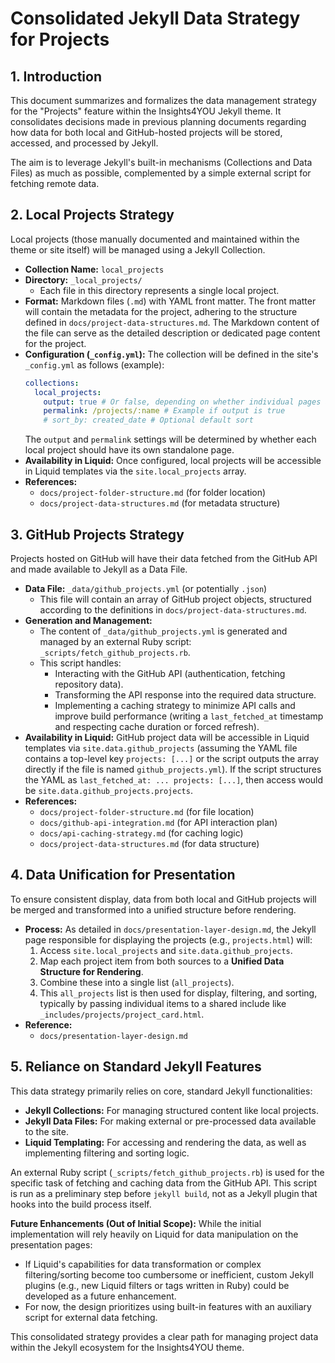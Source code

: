# Consolidated Jekyll Data Strategy for Projects

## 1. Introduction

This document summarizes and formalizes the data management strategy for the "Projects" feature within the Insights4YOU Jekyll theme. It consolidates decisions made in previous planning documents regarding how data for both local and GitHub-hosted projects will be stored, accessed, and processed by Jekyll.

The aim is to leverage Jekyll's built-in mechanisms (Collections and Data Files) as much as possible, complemented by a simple external script for fetching remote data.

## 2. Local Projects Strategy

Local projects (those manually documented and maintained within the theme or site itself) will be managed using a Jekyll Collection.

*   **Collection Name:** `local_projects`
*   **Directory:** `_local_projects/`
    *   Each file in this directory represents a single local project.
*   **Format:** Markdown files (`.md`) with YAML front matter. The front matter will contain the metadata for the project, adhering to the structure defined in `docs/project-data-structures.md`. The Markdown content of the file can serve as the detailed description or dedicated page content for the project.
*   **Configuration (`_config.yml`):**
    The collection will be defined in the site's `_config.yml` as follows (example):
    ```yaml
    collections:
      local_projects:
        output: true # Or false, depending on whether individual pages are needed
        permalink: /projects/:name # Example if output is true
        # sort_by: created_date # Optional default sort
    ```
    The `output` and `permalink` settings will be determined by whether each local project should have its own standalone page.
*   **Availability in Liquid:** Once configured, local projects will be accessible in Liquid templates via the `site.local_projects` array.
*   **References:**
    *   `docs/project-folder-structure.md` (for folder location)
    *   `docs/project-data-structures.md` (for metadata structure)

## 3. GitHub Projects Strategy

Projects hosted on GitHub will have their data fetched from the GitHub API and made available to Jekyll as a Data File.

*   **Data File:** `_data/github_projects.yml` (or potentially `.json`)
    *   This file will contain an array of GitHub project objects, structured according to the definitions in `docs/project-data-structures.md`.
*   **Generation and Management:**
    *   The content of `_data/github_projects.yml` is generated and managed by an external Ruby script: `_scripts/fetch_github_projects.rb`.
    *   This script handles:
        *   Interacting with the GitHub API (authentication, fetching repository data).
        *   Transforming the API response into the required data structure.
        *   Implementing a caching strategy to minimize API calls and improve build performance (writing a `last_fetched_at` timestamp and respecting cache duration or forced refresh).
*   **Availability in Liquid:** GitHub project data will be accessible in Liquid templates via `site.data.github_projects` (assuming the YAML file contains a top-level key `projects: [...]` or the script outputs the array directly if the file is named `github_projects.yml`). If the script structures the YAML as `last_fetched_at: ... projects: [...]`, then access would be `site.data.github_projects.projects`.
*   **References:**
    *   `docs/project-folder-structure.md` (for file location)
    *   `docs/github-api-integration.md` (for API interaction plan)
    *   `docs/api-caching-strategy.md` (for caching logic)
    *   `docs/project-data-structures.md` (for data structure)

## 4. Data Unification for Presentation

To ensure consistent display, data from both local and GitHub projects will be merged and transformed into a unified structure before rendering.

*   **Process:** As detailed in `docs/presentation-layer-design.md`, the Jekyll page responsible for displaying the projects (e.g., `projects.html`) will:
    1.  Access `site.local_projects` and `site.data.github_projects`.
    2.  Map each project item from both sources to a **Unified Data Structure for Rendering**.
    3.  Combine these into a single list (`all_projects`).
    4.  This `all_projects` list is then used for display, filtering, and sorting, typically by passing individual items to a shared include like `_includes/projects/project_card.html`.
*   **Reference:**
    *   `docs/presentation-layer-design.md`

## 5. Reliance on Standard Jekyll Features

This data strategy primarily relies on core, standard Jekyll functionalities:

*   **Jekyll Collections:** For managing structured content like local projects.
*   **Jekyll Data Files:** For making external or pre-processed data available to the site.
*   **Liquid Templating:** For accessing and rendering the data, as well as implementing filtering and sorting logic.

An external Ruby script (`_scripts/fetch_github_projects.rb`) is used for the specific task of fetching and caching data from the GitHub API. This script is run as a preliminary step before `jekyll build`, not as a Jekyll plugin that hooks into the build process itself.

**Future Enhancements (Out of Initial Scope):**
While the initial implementation will rely heavily on Liquid for data manipulation on the presentation pages:
*   If Liquid's capabilities for data transformation or complex filtering/sorting become too cumbersome or inefficient, custom Jekyll plugins (e.g., new Liquid filters or tags written in Ruby) could be developed as a future enhancement.
*   For now, the design prioritizes using built-in features with an auxiliary script for external data fetching.

This consolidated strategy provides a clear path for managing project data within the Jekyll ecosystem for the Insights4YOU theme.
